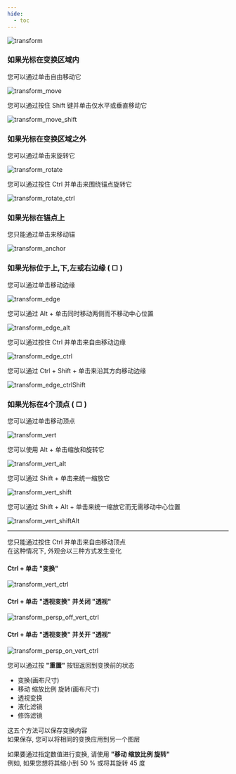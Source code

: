 ```yaml
---
hide:
  - toc
---
```


<!-- https://steamcommunity.com/sharedfiles/filedetails/?id=2955702781 -->

![transform](./image/transform.png)


### 如果光标在变换区域内

您可以通过单击自由移动它

![transform_move](./image/transform_move.gif)

您可以通过按住 Shift 键并单击仅水平或垂直移动它

![transform_move_shift](./image/transform_move_shift.gif)


### 如果光标在变换区域之外

您可以通过单击来旋转它

![transform_rotate](./image/transform_rotate.gif)

您可以通过按住 Ctrl 并单击来围绕锚点旋转它

![transform_rotate_ctrl](./image/transform_rotate_ctrl.gif)


### 如果光标在锚点上

您只能通过单击来移动锚

![transform_anchor](./image/transform_anchor.gif)


### 如果光标位于上,下,左或右边缘 ( □ )

您可以通过单击移动边缘

![transform_edge](./image/transform_edge.gif)

您可以通过 Alt + 单击同时移动两侧而不移动中心位置

![transform_edge_alt](./image/transform_edge_alt.gif)

您可以通过按住 Ctrl 并单击来自由移动边缘

![transform_edge_ctrl](./image/transform_edge_ctrl.gif)

您可以通过 Ctrl + Shift + 单击来沿其方向移动边缘

![transform_edge_ctrlShift](./image/transform_edge_ctrlShift.gif)


### 如果光标在4个顶点 ( □ )

您可以通过单击移动顶点

![transform_vert](./image/transform_vert.gif)

您可以使用 Alt + 单击缩放和旋转它

![transform_vert_alt](./image/transform_vert_alt.gif)

您可以通过 Shift + 单击来统一缩放它

![transform_vert_shift](./image/transform_vert_shift.gif)

您可以通过 Shift + Alt + 单击来统一缩放它而无需移动中心位置

![transform_vert_shiftAlt](./image/transform_vert_shiftAlt.gif)

---

您只能通过按住 Ctrl 并单击来自由移动顶点 <br />
在这种情况下, 外观会以三种方式发生变化

#### Ctrl + 单击 "变换"

![transform_vert_ctrl](./image/transform_vert_ctrl.gif)

#### Ctrl + 单击 "透视变换" 并关闭 "透视"

![transform_persp_off_vert_ctrl](./image/transform_persp_off_vert_ctrl.gif)

#### Ctrl + 单击 "透视变换" 并关开 "透视"

![transform_persp_on_vert_ctrl](./image/transform_persp_on_vert_ctrl.gif)


您可以通过按 __"重置"__ 按钮返回到变换前的状态

* 变换(画布尺寸)
* 移动 缩放比例 旋转(画布尺寸)
* 透视变换
* 液化滤镜
* 修饰滤镜

这五个方法可以保存变换内容 <br />
如果保存, 您可以将相同的变换应用到另一个图层

如果要通过指定数值进行变换, 请使用 __"移动 缩放比例 旋转"__ <br />
例如, 如果您想将其缩小到 50 % 或将其旋转 45 度
